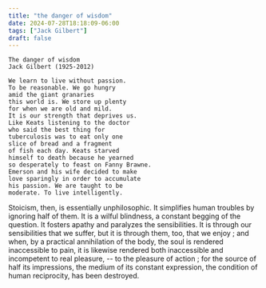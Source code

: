 ```yaml
---
title: "the danger of wisdom"
date: 2024-07-28T18:18:09-06:00
tags: ["Jack Gilbert"]
draft: false
---
```


```
The danger of wisdom
Jack Gilbert (1925-2012)

We learn to live without passion.
To be reasonable. We go hungry
amid the giant granaries
this world is. We store up plenty
for when we are old and mild.
It is our strength that deprives us.
Like Keats listening to the doctor
who said the best thing for
tuberculosis was to eat only one
slice of bread and a fragment
of fish each day. Keats starved
himself to death because he yearned
so desperately to feast on Fanny Brawne.
Emerson and his wife decided to make
love sparingly in order to accumulate
his passion. We are taught to be
moderate. To live intelligently.
```

Stoicism, then, is essentially unphilosophic. It simplifies human troubles by ignoring half of them. It is a wilful blindness, a constant begging of the question. It fosters apathy and paralyzes the sensibilities. It is through our sensibilities that we suffer, but it is through them, too, that we enjoy ; and when, by a practical annihilation of the body, the soul is rendered inaccessible to pain, it is likewise rendered both inaccessible and incompetent to real pleasure, -- to the pleasure of action ; for the source of half its impressions, the medium of its constant expression, the condition of human reciprocity, has been destroyed.

